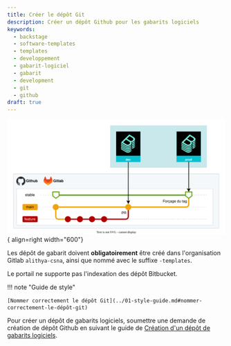```yaml
---
title: Créer le dépôt Git
description: Créer un dépôt Github pour les gabarits logiciels
keywords:
  - backstage
  - software-templates
  - templates
  - developpement
  - gabarit-logiciel
  - gabarit
  - development
  - git
  - github
draft: true
---
```


![architecture](../../../diagrams/backstage-software-templates-reconcile-v1.drawio.svg){ align=right width="600"}

Les dépôt de gabarit doivent **obligatoirement** être créé dans l'organisation Gitlab `alithya-csna`, ainsi que nommé avec le suffixe `-templates`.

Le portail ne supporte pas l'indexation des dépôt Bitbucket.

!!! note "Guide de style"
    
    [Nommer correctement le dépôt Git](../01-style-guide.md#nommer-correctement-le-dépôt-git)

Pour créer un dépôt de gabarits logiciels, soumettre une demande de création de dépôt Github en suivant le guide de [Création d'un dépôt de gabarits logiciels]().
